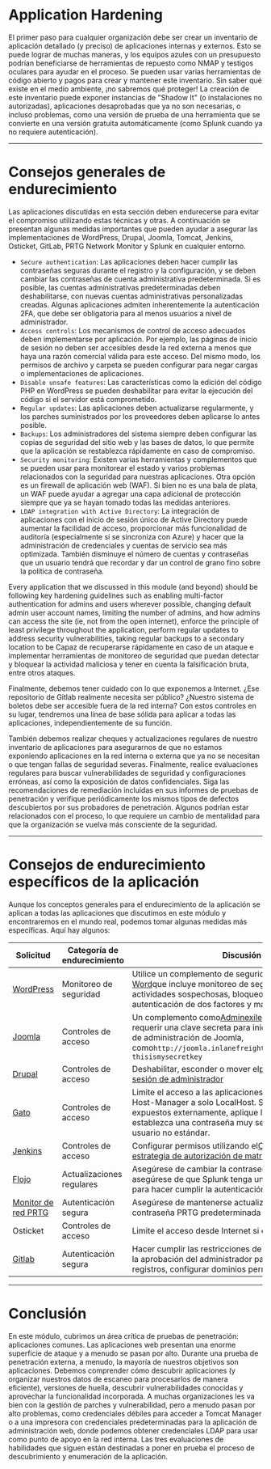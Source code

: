 # Application Hardening

El primer paso para cualquier organización debe ser crear un inventario de aplicación detallado (y preciso) de aplicaciones internas y externos. Esto se puede lograr de muchas maneras, y los equipos azules con un presupuesto podrían beneficiarse de herramientas de repuesto como NMAP y testigos oculares para ayudar en el proceso. Se pueden usar varias herramientas de código abierto y pagos para crear y mantener este inventario. Sin saber qué existe en el medio ambiente, ¡no sabremos qué proteger! La creación de este inventario puede exponer instancias de "Shadow It" (o instalaciones no autorizadas), aplicaciones desaprobadas que ya no son necesarias, o incluso problemas, como una versión de prueba de una herramienta que se convierte en una versión gratuita automáticamente (como Splunk cuando ya no requiere autenticación).

---

# **Consejos generales de endurecimiento**

Las aplicaciones discutidas en esta sección deben endurecerse para evitar el compromiso utilizando estas técnicas y otras. A continuación se presentan algunas medidas importantes que pueden ayudar a asegurar las implementaciones de WordPress, Drupal, Joomla, Tomcat, Jenkins, Osticket, GitLab, PRTG Network Monitor y Splunk en cualquier entorno.

- `Secure authentication`: Las aplicaciones deben hacer cumplir las contraseñas seguras durante el registro y la configuración, y se deben cambiar las contraseñas de cuenta administrativa predeterminada. Si es posible, las cuentas administrativas predeterminadas deben deshabilitarse, con nuevas cuentas administrativas personalizadas creadas. Algunas aplicaciones admiten inherentemente la autenticación 2FA, que debe ser obligatoria para al menos usuarios a nivel de administrador.
- `Access controls`: Los mecanismos de control de acceso adecuados deben implementarse por aplicación. Por ejemplo, las páginas de inicio de sesión no deben ser accesibles desde la red externa a menos que haya una razón comercial válida para este acceso. Del mismo modo, los permisos de archivo y carpeta se pueden configurar para negar cargas o implementaciones de aplicaciones.
- `Disable unsafe features`: Las características como la edición del código PHP en WordPress se pueden deshabilitar para evitar la ejecución del código si el servidor está comprometido.
- `Regular updates`: Las aplicaciones deben actualizarse regularmente, y los parches suministrados por los proveedores deben aplicarse lo antes posible.
- `Backups`: Los administradores del sistema siempre deben configurar las copias de seguridad del sitio web y las bases de datos, lo que permite que la aplicación se restablezca rápidamente en caso de compromiso.
- `Security monitoring`: Existen varias herramientas y complementos que se pueden usar para monitorear el estado y varios problemas relacionados con la seguridad para nuestras aplicaciones. Otra opción es un firewall de aplicación web (WAF). Si bien no es una bala de plata, un WAF puede ayudar a agregar una capa adicional de protección siempre que ya se hayan tomado todas las medidas anteriores.
- `LDAP integration with Active Directory`: La integración de aplicaciones con el inicio de sesión único de Active Directory puede aumentar la facilidad de acceso, proporcionar más funcionalidad de auditoría (especialmente si se sincroniza con Azure) y hacer que la administración de credenciales y cuentas de servicio sea más optimizada. También disminuye el número de cuentas y contraseñas que un usuario tendrá que recordar y dar un control de grano fino sobre la política de contraseña.

Every application that we discussed in this module (and beyond) should be following key hardening guidelines such as enabling multi-factor authentication for admins and users wherever possible, changing default admin user account names, limiting the number of admins, and how admins can access the site (ie, not from the open internet), enforce the principle of least privilege throughout the application, perform regular updates to address security vulnerabilities, taking regular backups to a secondary location to be Capaz de recuperarse rápidamente en caso de un ataque e implementar herramientas de monitoreo de seguridad que puedan detectar y bloquear la actividad maliciosa y tener en cuenta la falsificación bruta, entre otros ataques.

Finalmente, debemos tener cuidado con lo que exponemos a Internet. ¿Ese repositorio de Gitlab realmente necesita ser público? ¿Nuestro sistema de boletos debe ser accesible fuera de la red interna? Con estos controles en su lugar, tendremos una línea de base sólida para aplicar a todas las aplicaciones, independientemente de su función.

También debemos realizar cheques y actualizaciones regulares de nuestro inventario de aplicaciones para asegurarnos de que no estamos exponiendo aplicaciones en la red interna o externa que ya no se necesitan o que tengan fallas de seguridad severas. Finalmente, realice evaluaciones regulares para buscar vulnerabilidades de seguridad y configuraciones erróneas, así como la exposición de datos confidenciales. Siga las recomendaciones de remediación incluidas en sus informes de pruebas de penetración y verifique periódicamente los mismos tipos de defectos descubiertos por sus probadores de penetración. Algunos podrían estar relacionados con el proceso, lo que requiere un cambio de mentalidad para que la organización se vuelva más consciente de la seguridad.

---

# **Consejos de endurecimiento específicos de la aplicación**

Aunque los conceptos generales para el endurecimiento de la aplicación se aplican a todas las aplicaciones que discutimos en este módulo y encontraremos en el mundo real, podemos tomar algunas medidas más específicas. Aquí hay algunos:

| **Solicitud** | **Categoría de endurecimiento** | **Discusión** |
| --- | --- | --- |
| [WordPress](https://wordpress.org/support/article/hardening-wordpress/) | Monitoreo de seguridad | Utilice un complemento de seguridad como[Ficción de Word](https://www.wordfence.com/)que incluye monitoreo de seguridad, bloqueo de actividades sospechosas, bloqueo de países, autenticación de dos factores y más |
| [Joomla](https://docs.joomla.org/Security_Checklist/Joomla!_Setup) | Controles de acceso | Un complemento como[Adminexile](https://extensions.joomla.org/extension/adminexile/)se puede utilizar para requerir una clave secreta para iniciar sesión en la página de administración de Joomla, como`http://joomla.inlanefreight.local/administrator?thisismysecretkey` |
| [Drupal](https://www.drupal.org/docs/security-in-drupal) | Controles de acceso | Deshabilitar, esconder o mover el[página de inicio de sesión de administrador](https://www.drupal.org/docs/7/managing-users/hide-user-login) |
| [Gato](https://tomcat.apache.org/tomcat-9.0-doc/security-howto.html) | Controles de acceso | Limite el acceso a las aplicaciones de Tomcat Manager y Host-Manager a solo LocalHost. Si estos deben estar expuestos externamente, aplique la lista blanca IP y establezca una contraseña muy segura y un nombre de usuario no estándar. |
| [Jenkins](https://www.jenkins.io/doc/book/security/securing-jenkins/) | Controles de acceso | Configurar permisos utilizando el[Complemento de estrategia de autorización de matriz](https://plugins.jenkins.io/matrix-auth) |
| [Flojo](https://docs.splunk.com/Documentation/Splunk/8.2.2/Security/Hardeningstandards) | Actualizaciones regulares | Asegúrese de cambiar la contraseña predeterminada y asegúrese de que Splunk tenga una licencia adecuada para hacer cumplir la autenticación |
| [Monitor de red PRTG](https://kb.paessler.com/en/topic/61108-what-security-features-does-prtg-include) | Autenticación segura | Asegúrese de mantenerse actualizado y cambiar la contraseña PRTG predeterminada |
| Osticket | Controles de acceso | Limite el acceso desde Internet si es posible |
| [Gitlab](https://about.gitlab.com/blog/2020/05/20/gitlab-instance-security-best-practices/) | Autenticación segura | Hacer cumplir las restricciones de registro, como requerir la aprobación del administrador para los nuevos registros, configurar dominios permitidos y denegados |

---

# **Conclusión**

En este módulo, cubrimos un área crítica de pruebas de penetración: aplicaciones comunes. Las aplicaciones web presentan una enorme superficie de ataque y a menudo se pasan por alto. Durante una prueba de penetración externa, a menudo, la mayoría de nuestros objetivos son aplicaciones. Debemos comprender cómo descubrir aplicaciones (y organizar nuestros datos de escaneo para procesarlos de manera eficiente), versiones de huella, descubrir vulnerabilidades conocidas y aprovechar la funcionalidad incorporada. A muchas organizaciones les va bien con la gestión de parches y vulnerabilidad, pero a menudo pasan por alto problemas, como credenciales débiles para acceder a Tomcat Manager o a una impresora con credenciales predeterminadas para la aplicación de administración web, donde podemos obtener credenciales LDAP para usar como punto de apoyo en la red interna. Las tres evaluaciones de habilidades que siguen están destinadas a poner en prueba el proceso de descubrimiento y enumeración de la aplicación.